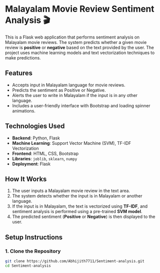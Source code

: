# Malayalam Movie Review Sentiment Analysis 🎬

This is a Flask web application that performs sentiment analysis on Malayalam movie reviews. The system predicts whether a given movie review is **positive** or **negative** based on the text provided by the user. The project uses machine learning models and text vectorization techniques to make predictions.

## Features
- Accepts input in Malayalam language for movie reviews.
- Predicts the sentiment as Positive or Negative.
- Alerts the user to write in Malayalam if the input is in any other language.
- Includes a user-friendly interface with Bootstrap and loading spinner animations.

## Technologies Used
- **Backend**: Python, Flask
- **Machine Learning**: Support Vector Machine (SVM), TF-IDF Vectorization
- **Frontend**: HTML, CSS, Bootstrap
- **Libraries**: `joblib`, `sklearn`, `numpy`
- **Deployment**: Flask

## How It Works
1. The user inputs a Malayalam movie review in the text area.
2. The system detects whether the input is in Malayalam or another language.
3. If the input is in Malayalam, the text is vectorized using **TF-IDF**, and sentiment analysis is performed using a pre-trained **SVM model**.
4. The predicted sentiment (**Positive** or **Negative**) is then displayed to the user.

## Setup Instructions

### 1. Clone the Repository
```bash
git clone https://github.com/Abhijith7711/Sentiment-analysis.git
cd Sentiment-analysis
